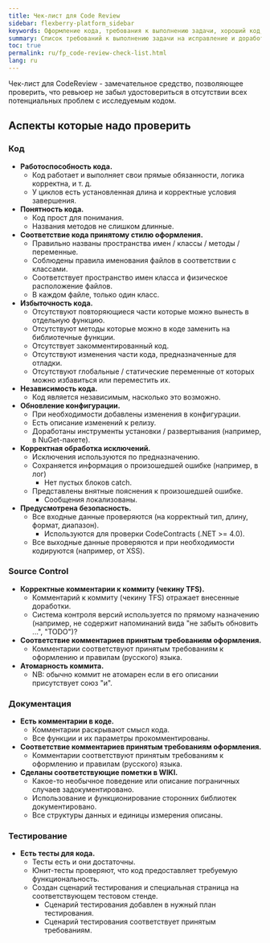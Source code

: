 ```yaml
---
title: Чек-лист для Code Review
sidebar: flexberry-platform_sidebar
keywords: Оформление кода, требования к выполнению задачи, хороший код, документация, тестирование
summary: Список требований к выполнению задачи на исправление и доработку продуктов платформы Flexberry
toc: true
permalink: ru/fp_code-review-check-list.html
lang: ru
---
```


Чек-лист для CodeReview - замечательное средство, позволяющее проверить, что ревьюер не забыл удостовериться в отсутствии всех потенциальных проблем с исследуемым кодом.

## Аспекты которые надо проверить

### Код

* __Работоспособность кода.__
  * Код работает и выполняет свои прямые обязанности, логика корректна, и т. д.
  * У циклов есть установленная длина и корректные условия завершения.
* __Понятность кода.__
  * Код прост для понимания.
  * Названия методов не слишком длинные.
* __Соответствие кода принятому стилю оформления.__
  * Правильно названы пространства имен / классы / методы / переменные.
  * Соблюдены правила именования файлов в соответствии с классами.
  * Соответствует пространство имен класса и физическое расположение файлов.
  * В каждом файле, только один класс.
* __Избыточность кода.__
  * Отсутствуют повторяющиеся части которые можно вынесть в отдельную функцию.
  * Отсутствуют методы которые можно в коде заменить на библиотечные функции.
  * Отсутствует закомментированный код.
  * Отсутствуют изменения части кода, предназначенные для отладки.
  * Отсутствуют глобальные / статические переменные от которых можно избавиться или переместить их.
* __Независимость кода.__
  * Код является независимым, насколько это возможно.
* __Обновление конфигурации.__
  * При необходимости добавлены изменения в конфигурации.
  * Есть описание изменений к релизу.
  * Доработаны инструменты установки / развертывания (например, в NuGet-пакете).
* __Корректная обработка исключений.__
  * Исключения используются по предназначению.
  * Сохраняется информация о произошедшей ошибке (например, в лог)
    * Нет пустых блоков catch.
  * Представлены внятные пояснения к произошедшей ошибке.
    * Сообщения локализованы.
* __Предусмотрена безопасность.__
  * Все входные данные проверяются (на корректный тип, длину, формат, диапазон).
    * Используются для проверки CodeContracts (.NET >= 4.0).
  * Все выходные данные проверяются и при необходимости кодируются (например, от XSS).

### Source Control

* __Корректные комментарии к коммиту (чекину TFS).__
  * Комментарий к коммиту (чекину TFS) отражает внесенные доработки.
  * Система контроля версий используется по прямому назначению (например, не содержит напоминаний вида "не забыть обновить ...", "TODO")?
* __Соответствие комментариев принятым требованиям оформления.__
  * Комментарии соответствуют принятым требованиям к оформлению и правилам (русского) языка.
* __Атомарность коммита.__
  * NB: обычно коммит не атомарен если в его описании присутствует союз "и".

### Документация

* __Есть комментарии в коде.__
  * Комментарии раскрывают смысл кода.
  * Все функции и их параметры прокомментированы.
* __Соответствие комментариев принятым требованиям оформления.__
  * Комментарии соответствуют принятым требованиям к оформлению и правилам (русского) языка.
* __Сделаны соответствующие пометки в WIKI.__
  * Какое-то необычное поведение или описание пограничных случаев задокументировано.
  * Использование и функционирование сторонних библиотек документировано.
  * Все структуры данных и единицы измерения описаны.

### Тестирование

* __Есть тесты для кода.__
  * Тесты есть и они достаточны.
  * Юнит-тесты проверяют, что код предоставляет требуемую функциональность.
  * Создан сценарий тестирования и специальная страница на соответствующем тестовом стенде.
    * Сценарий тестирования добавлен в нужный план тестирования.
    * Сценарий тестирования соответствует принятым требованиям.
